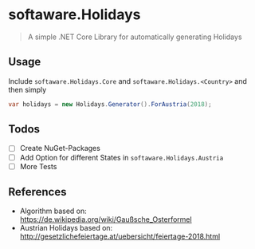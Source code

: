 # softaware.Holidays
> A simple .NET Core Library for automatically generating Holidays

## Usage
Include `softaware.Holidays.Core` and `softaware.Holidays.<Country>` and then simply
```csharp
var holidays = new Holidays.Generator().ForAustria(2018);
```

## Todos
- [ ] Create NuGet-Packages
- [ ] Add Option for different States in `softaware.Holidays.Austria`
- [ ] More Tests

## References
- Algorithm based on: https://de.wikipedia.org/wiki/Gaußsche_Osterformel
- Austrian Holidays based on: http://gesetzlichefeiertage.at/uebersicht/feiertage-2018.html
